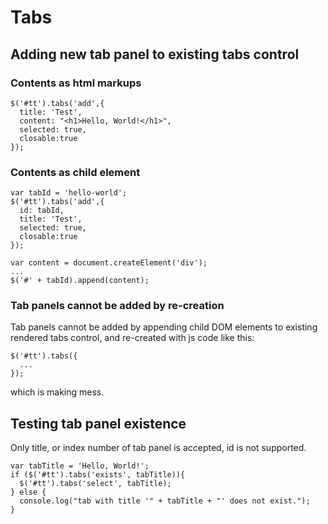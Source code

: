 # Tabs

## Adding new tab panel to existing tabs control

### Contents as html markups

```
$('#tt').tabs('add',{
  title: 'Test',
  content: "<h1>Hello, World!</h1>",
  selected: true,
  closable:true
});
```

### Contents as child element

```
var tabId = 'hello-world';
$('#tt').tabs('add',{
  id: tabId,
  title: 'Test',
  selected: true,
  closable:true
});

var content = document.createElement('div');
...
$('#' + tabId).append(content);
```

### Tab panels cannot be added by re-creation

Tab panels cannot be added by appending child DOM elements to existing rendered tabs control,
and re-created with js code like this:

```
$('#tt').tabs({
  ...
});
```
which is making mess.

## Testing tab panel existence

Only title, or index number of tab panel is accepted, id is not supported. 

```
var tabTitle = 'Hello, World!';
if ($('#tt').tabs('exists', tabTitle)){
  $('#tt').tabs('select', tabTitle);
} else {
  console.log("tab with title '" + tabTitle + "' does not exist.");
}
```



